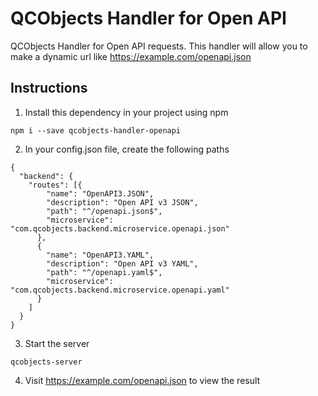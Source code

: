 # QCObjects Handler for Open API

QCObjects Handler for Open API requests. This handler will allow you to make a
dynamic url like https://example.com/openapi.json

## Instructions

1. Install this dependency in your project using npm

```shell
npm i --save qcobjects-handler-openapi
```

2. In your config.json file, create the following paths

```shell
{
  "backend": {
    "routes": [{
        "name": "OpenAPI3.JSON",
        "description": "Open API v3 JSON",
        "path": "^/openapi.json$",
        "microservice": "com.qcobjects.backend.microservice.openapi.json"
      },
      {
        "name": "OpenAPI3.YAML",
        "description": "Open API v3 YAML",
        "path": "^/openapi.yaml$",
        "microservice": "com.qcobjects.backend.microservice.openapi.yaml"
      }
    ]
  }
}
```

3. Start the server

```shell
qcobjects-server
```

4. Visit https://example.com/openapi.json to view the result
